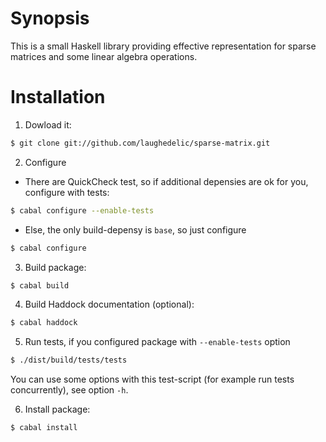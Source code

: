# Synopsis #

This is a small Haskell library providing effective representation for sparse matrices and some linear algebra operations.

# Installation #

1. Dowload it:

```bash
$ git clone git://github.com/laughedelic/sparse-matrix.git
```

2. Configure
 * There are QuickCheck test, so if additional depensies are ok for you, configure with tests:

```bash
$ cabal configure --enable-tests
```

 * Else, the only build-depensy is `base`, so just configure

```bash
$ cabal configure
```

3. Build package:

```bash
$ cabal build
```

4. Build Haddock documentation (optional):

```bash
$ cabal haddock
```

5. Run tests, if you configured package with `--enable-tests` option

```bash
$ ./dist/build/tests/tests
```

  You can use some options with this test-script (for example run tests concurrently), see option `-h`.

6. Install package:

```bash
$ cabal install
```
